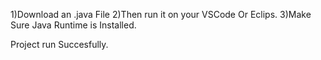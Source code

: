 1)Download an .java File
2)Then run it on your VSCode Or Eclips.
3)Make Sure Java Runtime is Installed.

Project run Succesfully.
